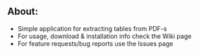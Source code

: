 ## About:
 - Simple application for extracting tables from PDF-s
 - For usage, download & installation info check the Wiki page
 - For feature requests/bug reports use the Issues page
